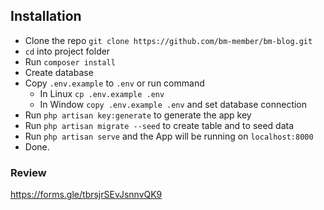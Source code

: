 ## Installation

- Clone the repo `git clone https://github.com/bm-member/bm-blog.git`
- `cd` into project folder
- Run `composer install`
- Create database
- Copy `.env.example` to `.env` or run command
    - In Linux `cp .env.example .env`
    - In Window `copy .env.example .env` and set database connection
- Run `php artisan key:generate` to generate the app key
- Run `php artisan migrate --seed` to create table and to seed data
- Run `php artisan serve` and the App will be running on `localhost:8000`
- Done. 

### Review

https://forms.gle/tbrsjrSEvJsnnvQK9
